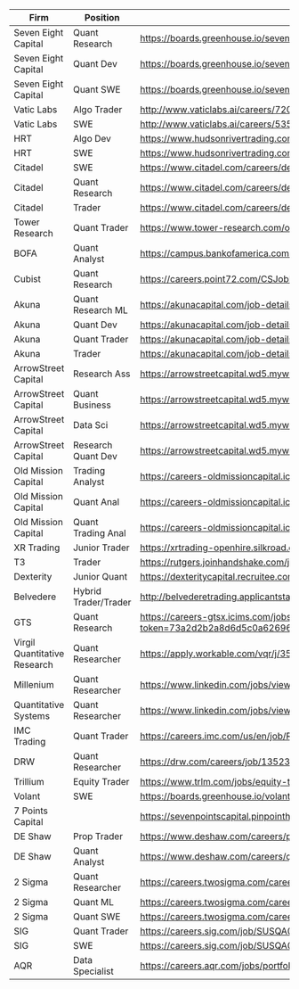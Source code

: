 | Firm                         | Position             | URL                                                                                                                                                                                                                                                                                      | Applied | Response |
|------------------------------|----------------------|------------------------------------------------------------------------------------------------------------------------------------------------------------------------------------------------------------------------------------------------------------------------------------------|---------|----------|
| Seven Eight Capital          | Quant Research       | https://boards.greenhouse.io/seveneightcapital/jobs/4484843002?gh_jid=4484843002                                                                                                                                                                                                         |         |          |
| Seven Eight Capital          | Quant Dev            | https://boards.greenhouse.io/seveneightcapital/jobs/4477870002?gh_jid=4477870002                                                                                                                                                                                                         |         |          |
| Seven Eight Capital          | Quant SWE            | https://boards.greenhouse.io/seveneightcapital/jobs/4477864002?gh_jid=4477864002                                                                                                                                                                                                         |         |          |
| Vatic Labs                   | Algo Trader          | http://www.vaticlabs.ai/careers/72038/?gh_jid=72038                                                                                                                                                                                                                                      |         |          |
| Vatic Labs                   | SWE                  | http://www.vaticlabs.ai/careers/53508/?gh_jid=53508                                                                                                                                                                                                                                      |         |          |
| HRT                          | Algo Dev             | https://www.hudsonrivertrading.com/careers/job/?gh_jid=82675                                                                                                                                                                                                                             |         |          |
| HRT                          | SWE                  | https://www.hudsonrivertrading.com/careers/job/?gh_jid=86641                                                                                                                                                                                                                             |         |          |
| Citadel                      | SWE                  | https://www.citadel.com/careers/details/software-engineering-rotation-program-full-time-us/                                                                                                                                                                                              |         |          |
| Citadel                      | Quant Research       | https://www.citadel.com/careers/details/quantitative-researcher-full-time-us-2/                                                                                                                                                                                                          |         |          |
| Citadel                      | Trader               | https://www.citadel.com/careers/details/trader-full-time-us/                                                                                                                                                                                                                             |         |          |
| Tower Research               | Quant Trader         | https://www.tower-research.com/open-positions/?gh_jid=2238167                                                                                                                                                                                                                            |         |          |
| BOFA                         | Quant Analyst        | https://campus.bankofamerica.com/careers/Global-Quantitative-Analytics-Analyst-Program-US.html                                                                                                                                                                                           |         |          |
| Cubist                       | Quant Research       | https://careers.point72.com/CSJobDetail?jobName=entry-level-quantitative-researcher&jobCode=CSS-0002297&retURL=/CSCareerSearch                                                                                                                                                           |         |          |
| Akuna                        | Quant Research ML    | https://akunacapital.com/job-details?gh_jid=2231479                                                                                                                                                                                                                                      |         |          |
| Akuna                        | Quant Dev            | https://akunacapital.com/job-details?gh_jid=2231482                                                                                                                                                                                                                                      |         |          |
| Akuna                        | Quant Trader         | https://akunacapital.com/job-details?gh_jid=2231483                                                                                                                                                                                                                                      |         |          |
| Akuna                        | Trader               | https://akunacapital.com/job-details?gh_jid=1828082                                                                                                                                                                                                                                      |         |          |
| ArrowStreet Capital          | Research Ass         | https://arrowstreetcapital.wd5.myworkdayjobs.com/en-US/Arrowstreet/job/Boston/Research-Associate_R66                                                                                                                                                                                     |         |          |
| ArrowStreet Capital          | Quant Business       | https://arrowstreetcapital.wd5.myworkdayjobs.com/en-US/Arrowstreet/job/Boston/Quantitative-Business-Analyst_R183                                                                                                                                                                         |         |          |
| ArrowStreet Capital          | Data Sci             | https://arrowstreetcapital.wd5.myworkdayjobs.com/en-US/Arrowstreet/job/Boston/Data-Science-Research-Associate_R71                                                                                                                                                                        |         |          |
| ArrowStreet Capital          | Research Quant Dev   | https://arrowstreetcapital.wd5.myworkdayjobs.com/en-US/Arrowstreet/job/Boston/Quantitative-Developer_R178-2                                                                                                                                                                              |         |          |
| Old Mission Capital          | Trading Analyst      | https://careers-oldmissioncapital.icims.com/jobs/1097/trading-research-analyst/job                                                                                                                                                                                                       |         |          |
| Old Mission Capital          | Quant Anal           | https://careers-oldmissioncapital.icims.com/jobs/1068/quantitative-analyst/job                                                                                                                                                                                                           |         |          |
| Old Mission Capital          | Quant Trading Anal   | https://careers-oldmissioncapital.icims.com/jobs/1071/quantitative-trading-analyst/job                                                                                                                                                                                                   |         |          |
| XR Trading                   | Junior Trader        | https://xrtrading-openhire.silkroad.com/epostings/index.cfm?fuseaction=app.jobinfo&jobid=50&company_id=16518&version=1&source=ONLINE&jobOwner=992344&aid=1                                                                                                                               |         |          |
| T3                           | Trader               | https://rutgers.joinhandshake.com/jobs/1513982?ref=preview-header-click                                                                                                                                                                                                                  |         |          |
| Dexterity                    | Junior Quant         | https://dexteritycapital.recruitee.com/o/junior-quant?source=Indeed                                                                                                                                                                                                                      |         |          |
| Belvedere                    | Hybrid Trader/Trader | http://belvederetrading.applicantstack.com/x/detail/a2sa4x05zkfy/aad1                                                                                                                                                                                                                    |         |          |
| GTS                          | Quant Research       | https://careers-gtsx.icims.com/jobs/1175/job?utm_source=indeed_integration&iis=Job+Board&iisn=Indeed&indeed-apply-token=73a2d2b2a8d6d5c0a62696875eaebd669103652d3f0c2cd5445d3e66b1592b0f&mobile=false&width=1011&height=500&bga=true&needsRedirect=false&jan1offset=-300&jun1offset=-240 |         |          |
| Virgil Quantitative Research | Quant Researcher     | https://apply.workable.com/vqr/j/355B16956B/                                                                                                                                                                                                                                             |         |          |
| Millenium                    | Quant Researcher     | https://www.linkedin.com/jobs/view/1865607963/?alternateChannel=paview                                                                                                                                                                                                                   |         |          |
| Quantitative Systems         | Quant Researcher     | https://www.linkedin.com/jobs/view/1408008717/?alternateChannel=search                                                                                                                                                                                                                   |         |          |
| IMC Trading                  | Quant Trader         | https://careers.imc.com/us/en/job/REQ-00857/Graduate-Quant-Trader                                                                                                                                                                                                                        |         |          |
| DRW                          | Quant Researcher     | https://drw.com/careers/job/1352346                                                                                                                                                                                                                                                      |         |          |
| Trillium                     | Equity Trader        | https://www.trlm.com/jobs/equity-trader/                                                                                                                                                                                                                                                 |         |          |
| Volant                       | SWE                  | https://boards.greenhouse.io/volanttrading/jobs/4730908002                                                                                                                                                                                                                               |         |          |
| 7 Points Capital             |                      | https://sevenpointscapital.pinpointhq.com/en/jobs/3035                                                                                                                                                                                                                                   |         |          |
| DE Shaw                      | Prop Trader          | https://www.deshaw.com/careers/proprietary-trader-new-york-2648                                                                                                                                                                                                                          |         |          |
| DE Shaw                      | Quant Analyst        | https://www.deshaw.com/careers/quantitative-analyst-new-york-2636                                                                                                                                                                                                                        |         |          |
| 2 Sigma                      | Quant Researcher     | https://careers.twosigma.com/careers/JobDetail/New-York-New-York-United-States-Quantitative-Researcher-Full-Time-Campus-Hire/1731                                                                                                                                                        |         |          |
| 2 Sigma                      | Quant ML             | https://careers.twosigma.com/careers/JobDetail/New-York-New-York-United-States-Quantitative-Researcher-in-Machine-Learning/1439                                                                                                                                                          |         |          |
| 2 Sigma                      | Quant SWE            | https://careers.twosigma.com/careers/JobDetail/New-York-New-York-United-States-Quantitative-Software-Engineer-Campus-Hire/714                                                                                                                                                            |         |          |
| SIG                          | Quant Trader         | https://careers.sig.com/job/SUSQA004Y4556/Quantitative-Trader                                                                                                                                                                                                                            |         |          |
| SIG                          | SWE                  | https://careers.sig.com/job/SUSQA004Y4835/Technology-Co-op                                                                                                                                                                                                                               |         |          |
| AQR                          | Data Specialist      | https://careers.aqr.com/jobs/portfolio-implementation-and-implementation-research/greenwich-ct/data-specialist/2102707?lang=en_us#/                                                                                                                                                      |         |          |